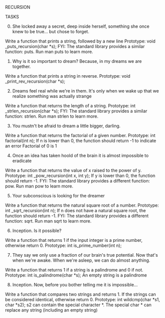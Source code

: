 RECURSION

TASKS

0. She locked away a secret, deep inside herself, something she once knew to be true... but chose to forget.

Write a function that prints a string, followed by a new line
	Prototype: void _puts_recursion(char *s);
FYI: The standard library provides a similar function: puts. Run man puts to learn more.

1. Why is it so important to dream? Because, in my dreams we are together.

Write a function that prints a string in reverse.
	Prototype: void _print_rev_recursion(char *s);

2. Dreams feel real while we're in them. It's only when we wake up that we realize something was actually strange

Write a function that returns the length of a string.
	Prototype: int _strlen_recursion(char *s);
FYI: The standard library provides a similar function: strlen. Run man strlen to learn more.

3. You mustn't be afraid to dream a little bigger, darling.

Write a function that returns the factorial of a given number.
	Prototype: int factorial(int n);
	If n is lower than 0, the function should return -1 to indicate an error
	Factorial of 0 is 1

4. Once an idea has taken hoold of the brain it is almost impossible to eradicate

Write a function that returns the value of x raised to the power of y.
	Prototype: int _pow_recursion(int x, int y);
	If y is lower than 0, the function should return -1.
FYI: The standard library provides a different function: pow. Run man pow to learn more.

5. Your subconscious is looking for the dreamer

Write a function that returns the natural square root of a number.
	Prototype: int _sqrt_recursion(int n);
	If n does not have a natural square root, the function should return -1.
FYI: The standard library provides a different function: sqrt. Run man sqrt to learn more.

6. Inception. Is it possible?

Write a function that returns 1 if the input integer is a prime number, otherwise return 0.
	Prototype: int is_prime_number(int n);

7. They say we only use a fraction of our brain's true potential. Now that's when we're awake. When we're asleep, we can do almost anything.

Write a function that returns 1 if a string is a palindrome and 0 if not.
	Prototype: int is_palindrome(char *s);
	An empty string is a palindrome

8. Inception. Now, before you bother telling me it is impossible...

Write a function that compares two strings and returns 1. If the strings can be considered identical, otherwise return 0.
	Prototype: int wildcmp(char *s1, char *s2);
	s2 can contain the special character *.
	The special char * can replace any string (including an empty string)
